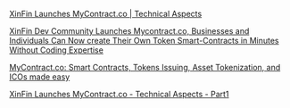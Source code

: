 ﻿
[XinFin Launches MyContract.co | Technical Aspects ]( https://medium.com/xinfin/https-medium-com-xinfin-xinfin-launches-mycontract-technical-aspects-part-1-9c3604a4b6df)

[XinFin Dev Community Launches Mycontract.co, Businesses and Individuals Can Now create Their Own Token Smart-Contracts in Minutes Without Coding Expertise](https://www.accesswire.com/526184/XinFin-Dev-Community-Launches-Mycontractco-Businesses-and-Individuals-Can-Now-create-Their-Own-Token-Smart-Contracts-in-Minutes-Without-Coding-Expertise)

[MyContract.co: Smart Contracts, Tokens Issuing, Asset Tokenization, and ICOs made easy](https://medium.com/xinfin/mycontract-smart-contracts-tokens-issuing-asset-tokenization-and-icos-made-easy-1879d523341)

[XinFin Launches MyContract.co - Technical Aspects - Part1](https://medium.com/xinfin/https-medium-com-xinfin-xinfin-launches-mycontract-technical-aspects-part-1-9c3604a4b6df)
